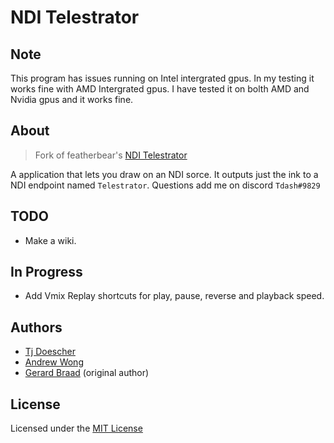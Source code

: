 # NDI Telestrator

Note
-------
This program has issues running on Intel intergrated gpus. In my testing it works fine with AMD Intergrated gpus. I have tested it on bolth AMD and Nvidia gpus and it works fine. 


About
-------
> Fork of featherbear's [NDI Telestrator](https://github.com/featherbear/NDI-Telestrator)

A application that lets you draw on an NDI sorce. It outputs just the ink to a NDI endpoint named `Telestrator`. Questions add me on discord `Tdash#9829`

TODO
-------
* Make a wiki.

In Progress
-------
* Add Vmix Replay shortcuts for play, pause, reverse and playback speed.


Authors
-------
* [Tj Doescher](https://github.com/Tdash2)
* [Andrew Wong](https://github.com/featherbear)
* [Gerard Braad](https://github.com/gbraad/) (original author)


License
-------
Licensed under the [MIT License](https://opensource.org/licenses/MIT)

